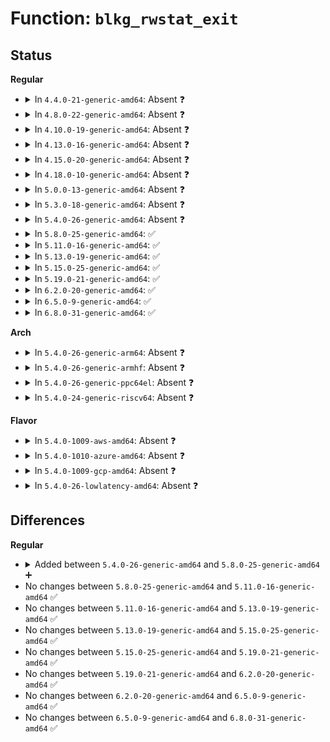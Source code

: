 # Function: <code>blkg_rwstat_exit</code>

## Status
<b>Regular</b>
<ul>
<li>
<details>
<summary>In <code>4.4.0-21-generic-amd64</code>: Absent ❓</summary>

```json
{
  "name": "blkg_rwstat_exit",
  "collision_type": "Static Duplication",
  "inline_type": "Full",
  "funcs": [
    {
      "addr": 18446744071582871509,
      "name": "blkg_rwstat_exit",
      "external": false,
      "loc": "include/linux/blk-cgroup.h:582",
      "file": "block/blk-cgroup.c",
      "inline": "declared, inlined",
      "caller_inline": [
        "block/blk-cgroup.c:blkg_free",
        "block/blk-cgroup.c:blkg_free"
      ],
      "caller_func": []
    },
    {
      "addr": 18446744071582900205,
      "name": "blkg_rwstat_exit",
      "external": false,
      "loc": "include/linux/blk-cgroup.h:582",
      "file": "block/cfq-iosched.c",
      "inline": "declared, inlined",
      "caller_inline": [
        "block/cfq-iosched.c:cfqg_stats_exit",
        "block/cfq-iosched.c:cfqg_stats_exit",
        "block/cfq-iosched.c:cfqg_stats_exit",
        "block/cfq-iosched.c:cfqg_stats_exit"
      ],
      "caller_func": []
    }
  ],
  "symbols": []
}
```
</details>
</li>
<li>
<details>
<summary>In <code>4.8.0-22-generic-amd64</code>: Absent ❓</summary>

```json
{
  "name": "blkg_rwstat_exit",
  "collision_type": "Static Duplication",
  "inline_type": "Full",
  "funcs": [
    {
      "addr": 18446744071583157516,
      "name": "blkg_rwstat_exit",
      "external": false,
      "loc": "include/linux/blk-cgroup.h:582",
      "file": "block/blk-cgroup.c",
      "inline": "declared, inlined",
      "caller_inline": [
        "block/blk-cgroup.c:blkg_free",
        "block/blk-cgroup.c:blkg_free"
      ],
      "caller_func": []
    },
    {
      "addr": 18446744071583187259,
      "name": "blkg_rwstat_exit",
      "external": false,
      "loc": "include/linux/blk-cgroup.h:582",
      "file": "block/cfq-iosched.c",
      "inline": "declared, inlined",
      "caller_inline": [
        "block/cfq-iosched.c:cfqg_stats_exit",
        "block/cfq-iosched.c:cfqg_stats_exit",
        "block/cfq-iosched.c:cfqg_stats_exit",
        "block/cfq-iosched.c:cfqg_stats_exit"
      ],
      "caller_func": []
    }
  ],
  "symbols": []
}
```
</details>
</li>
<li>
<details>
<summary>In <code>4.10.0-19-generic-amd64</code>: Absent ❓</summary>

```json
{
  "name": "blkg_rwstat_exit",
  "collision_type": "Static Duplication",
  "inline_type": "Full",
  "funcs": [
    {
      "addr": 18446744071583269596,
      "name": "blkg_rwstat_exit",
      "external": false,
      "loc": "include/linux/blk-cgroup.h:573",
      "file": "block/blk-cgroup.c",
      "inline": "declared, inlined",
      "caller_inline": [
        "block/blk-cgroup.c:blkg_free",
        "block/blk-cgroup.c:blkg_free"
      ],
      "caller_func": []
    },
    {
      "addr": 18446744071583300427,
      "name": "blkg_rwstat_exit",
      "external": false,
      "loc": "include/linux/blk-cgroup.h:573",
      "file": "block/cfq-iosched.c",
      "inline": "declared, inlined",
      "caller_inline": [
        "block/cfq-iosched.c:cfqg_stats_exit",
        "block/cfq-iosched.c:cfqg_stats_exit",
        "block/cfq-iosched.c:cfqg_stats_exit",
        "block/cfq-iosched.c:cfqg_stats_exit"
      ],
      "caller_func": []
    }
  ],
  "symbols": []
}
```
</details>
</li>
<li>
<details>
<summary>In <code>4.13.0-16-generic-amd64</code>: Absent ❓</summary>

```json
{
  "name": "blkg_rwstat_exit",
  "collision_type": "Static Duplication",
  "inline_type": "Full",
  "funcs": [
    {
      "addr": 18446744071583326939,
      "name": "blkg_rwstat_exit",
      "external": false,
      "loc": "include/linux/blk-cgroup.h:573",
      "file": "block/blk-cgroup.c",
      "inline": "declared, inlined",
      "caller_inline": [],
      "caller_func": []
    },
    {
      "addr": 18446744071583362461,
      "name": "blkg_rwstat_exit",
      "external": false,
      "loc": "include/linux/blk-cgroup.h:573",
      "file": "block/cfq-iosched.c",
      "inline": "declared, inlined",
      "caller_inline": [
        "block/cfq-iosched.c:cfqg_stats_exit",
        "block/cfq-iosched.c:cfqg_stats_exit",
        "block/cfq-iosched.c:cfqg_stats_exit",
        "block/cfq-iosched.c:cfqg_stats_exit"
      ],
      "caller_func": []
    }
  ],
  "symbols": []
}
```
</details>
</li>
<li>
<details>
<summary>In <code>4.15.0-20-generic-amd64</code>: Absent ❓</summary>

```json
{
  "name": "blkg_rwstat_exit",
  "collision_type": "Static Duplication",
  "inline_type": "Full",
  "funcs": [
    {
      "addr": 18446744071583510161,
      "name": "blkg_rwstat_exit",
      "external": false,
      "loc": "include/linux/blk-cgroup.h:569",
      "file": "block/blk-cgroup.c",
      "inline": "declared, inlined",
      "caller_inline": [],
      "caller_func": []
    },
    {
      "addr": 18446744071583543005,
      "name": "blkg_rwstat_exit",
      "external": false,
      "loc": "include/linux/blk-cgroup.h:569",
      "file": "block/cfq-iosched.c",
      "inline": "declared, inlined",
      "caller_inline": [
        "block/cfq-iosched.c:cfqg_stats_exit",
        "block/cfq-iosched.c:cfqg_stats_exit",
        "block/cfq-iosched.c:cfqg_stats_exit",
        "block/cfq-iosched.c:cfqg_stats_exit"
      ],
      "caller_func": []
    }
  ],
  "symbols": []
}
```
</details>
</li>
<li>
<details>
<summary>In <code>4.18.0-10-generic-amd64</code>: Absent ❓</summary>

```json
{
  "name": "blkg_rwstat_exit",
  "collision_type": "Static Duplication",
  "inline_type": "Full",
  "funcs": [
    {
      "addr": 18446744071583724129,
      "name": "blkg_rwstat_exit",
      "external": false,
      "loc": "include/linux/blk-cgroup.h:587",
      "file": "block/blk-cgroup.c",
      "inline": "declared, inlined",
      "caller_inline": [],
      "caller_func": []
    },
    {
      "addr": 18446744071583761381,
      "name": "blkg_rwstat_exit",
      "external": false,
      "loc": "include/linux/blk-cgroup.h:587",
      "file": "block/cfq-iosched.c",
      "inline": "declared, inlined",
      "caller_inline": [],
      "caller_func": []
    }
  ],
  "symbols": []
}
```
</details>
</li>
<li>
<details>
<summary>In <code>5.0.0-13-generic-amd64</code>: Absent ❓</summary>

```json
{
  "name": "blkg_rwstat_exit",
  "collision_type": "Unique Static",
  "inline_type": "Full",
  "funcs": [
    {
      "addr": 18446744071583830899,
      "name": "blkg_rwstat_exit",
      "external": false,
      "loc": "include/linux/blk-cgroup.h:651",
      "file": "block/blk-cgroup.c",
      "inline": "declared, inlined",
      "caller_inline": [],
      "caller_func": []
    }
  ],
  "symbols": []
}
```
</details>
</li>
<li>
<details>
<summary>In <code>5.3.0-18-generic-amd64</code>: Absent ❓</summary>

```json
{
  "name": "blkg_rwstat_exit",
  "collision_type": "Unique Static",
  "inline_type": "Full",
  "funcs": [
    {
      "addr": 18446744071584021258,
      "name": "blkg_rwstat_exit",
      "external": false,
      "loc": "include/linux/blk-cgroup.h:595",
      "file": "block/blk-cgroup.c",
      "inline": "declared, inlined",
      "caller_inline": [],
      "caller_func": []
    }
  ],
  "symbols": []
}
```
</details>
</li>
<li>
<details>
<summary>In <code>5.4.0-26-generic-amd64</code>: Absent ❓</summary>

```json
{
  "name": "blkg_rwstat_exit",
  "collision_type": "Unique Static",
  "inline_type": "Full",
  "funcs": [
    {
      "addr": 18446744071584124858,
      "name": "blkg_rwstat_exit",
      "external": false,
      "loc": "include/linux/blk-cgroup.h:597",
      "file": "block/blk-cgroup.c",
      "inline": "declared, inlined",
      "caller_inline": [],
      "caller_func": []
    }
  ],
  "symbols": []
}
```
</details>
</li>
<li>
<details>
<summary>In <code>5.8.0-25-generic-amd64</code>: ✅</summary>

```c
void blkg_rwstat_exit(struct blkg_rwstat * rwstat)
```

```json
{
  "name": "blkg_rwstat_exit",
  "collision_type": "Unique Global",
  "inline_type": "No",
  "funcs": [
    {
      "addr": 18446744071584530880,
      "name": "blkg_rwstat_exit",
      "external": true,
      "loc": "block/blk-cgroup-rwstat.c:25",
      "file": "block/blk-cgroup-rwstat.c",
      "inline": "seen, unknown",
      "caller_inline": [],
      "caller_func": [
        "block/blk-throttle.c:throtl_pd_free",
        "block/blk-throttle.c:throtl_pd_free",
        "block/blk-throttle.c:throtl_pd_alloc"
      ]
    }
  ],
  "symbols": [
    {
      "addr": 18446744071584530880,
      "name": "blkg_rwstat_exit",
      "section": ".text",
      "bind": "STB_GLOBAL",
      "size": 44
    }
  ]
}
```
</details>
</li>
<li>
<details>
<summary>In <code>5.11.0-16-generic-amd64</code>: ✅</summary>

```c
void blkg_rwstat_exit(struct blkg_rwstat * rwstat)
```

```json
{
  "name": "blkg_rwstat_exit",
  "collision_type": "Unique Global",
  "inline_type": "No",
  "funcs": [
    {
      "addr": 18446744071584640864,
      "name": "blkg_rwstat_exit",
      "external": true,
      "loc": "block/blk-cgroup-rwstat.c:25",
      "file": "block/blk-cgroup-rwstat.c",
      "inline": "seen, unknown",
      "caller_inline": [],
      "caller_func": [
        "block/blk-throttle.c:throtl_pd_free",
        "block/blk-throttle.c:throtl_pd_free",
        "block/blk-throttle.c:throtl_pd_alloc"
      ]
    }
  ],
  "symbols": [
    {
      "addr": 18446744071584640864,
      "name": "blkg_rwstat_exit",
      "section": ".text",
      "bind": "STB_GLOBAL",
      "size": 44
    }
  ]
}
```
</details>
</li>
<li>
<details>
<summary>In <code>5.13.0-19-generic-amd64</code>: ✅</summary>

```c
void blkg_rwstat_exit(struct blkg_rwstat * rwstat)
```

```json
{
  "name": "blkg_rwstat_exit",
  "collision_type": "Unique Global",
  "inline_type": "No",
  "funcs": [
    {
      "addr": 18446744071584669104,
      "name": "blkg_rwstat_exit",
      "external": true,
      "loc": "block/blk-cgroup-rwstat.c:25",
      "file": "block/blk-cgroup-rwstat.c",
      "inline": "seen, unknown",
      "caller_inline": [],
      "caller_func": [
        "block/blk-throttle.c:throtl_pd_free",
        "block/blk-throttle.c:throtl_pd_free",
        "block/blk-throttle.c:throtl_pd_alloc"
      ]
    }
  ],
  "symbols": [
    {
      "addr": 18446744071584669104,
      "name": "blkg_rwstat_exit",
      "section": ".text",
      "bind": "STB_GLOBAL",
      "size": 44
    }
  ]
}
```
</details>
</li>
<li>
<details>
<summary>In <code>5.15.0-25-generic-amd64</code>: ✅</summary>

```c
void blkg_rwstat_exit(struct blkg_rwstat * rwstat)
```

```json
{
  "name": "blkg_rwstat_exit",
  "collision_type": "Unique Global",
  "inline_type": "No",
  "funcs": [
    {
      "addr": 18446744071585085648,
      "name": "blkg_rwstat_exit",
      "external": true,
      "loc": "block/blk-cgroup-rwstat.c:25",
      "file": "block/blk-cgroup-rwstat.c",
      "inline": "seen, unknown",
      "caller_inline": [],
      "caller_func": [
        "block/blk-throttle.c:throtl_pd_free",
        "block/blk-throttle.c:throtl_pd_free",
        "block/blk-throttle.c:throtl_pd_alloc"
      ]
    }
  ],
  "symbols": [
    {
      "addr": 18446744071585085648,
      "name": "blkg_rwstat_exit",
      "section": ".text",
      "bind": "STB_GLOBAL",
      "size": 65
    }
  ]
}
```
</details>
</li>
<li>
<details>
<summary>In <code>5.19.0-21-generic-amd64</code>: ✅</summary>

```c
void blkg_rwstat_exit(struct blkg_rwstat * rwstat)
```

```json
{
  "name": "blkg_rwstat_exit",
  "collision_type": "Unique Global",
  "inline_type": "No",
  "funcs": [
    {
      "addr": 18446744071585812432,
      "name": "blkg_rwstat_exit",
      "external": true,
      "loc": "block/blk-cgroup-rwstat.c:25",
      "file": "block/blk-cgroup-rwstat.c",
      "inline": "seen, unknown",
      "caller_inline": [],
      "caller_func": [
        "block/blk-throttle.c:throtl_pd_free",
        "block/blk-throttle.c:throtl_pd_free",
        "block/blk-throttle.c:throtl_pd_alloc"
      ]
    }
  ],
  "symbols": [
    {
      "addr": 18446744071585812432,
      "name": "blkg_rwstat_exit",
      "section": ".text",
      "bind": "STB_GLOBAL",
      "size": 73
    }
  ]
}
```
</details>
</li>
<li>
<details>
<summary>In <code>6.2.0-20-generic-amd64</code>: ✅</summary>

```c
void blkg_rwstat_exit(struct blkg_rwstat * rwstat)
```

```json
{
  "name": "blkg_rwstat_exit",
  "collision_type": "Unique Global",
  "inline_type": "No",
  "funcs": [
    {
      "addr": 18446744071586594336,
      "name": "blkg_rwstat_exit",
      "external": true,
      "loc": "block/blk-cgroup-rwstat.c:25",
      "file": "block/blk-cgroup-rwstat.c",
      "inline": "seen, unknown",
      "caller_inline": [],
      "caller_func": [
        "block/blk-throttle.c:throtl_pd_free",
        "block/blk-throttle.c:throtl_pd_free",
        "block/blk-throttle.c:throtl_pd_alloc"
      ]
    }
  ],
  "symbols": [
    {
      "addr": 18446744071586594336,
      "name": "blkg_rwstat_exit",
      "section": ".text",
      "bind": "STB_GLOBAL",
      "size": 73
    }
  ]
}
```
</details>
</li>
<li>
<details>
<summary>In <code>6.5.0-9-generic-amd64</code>: ✅</summary>

```c
void blkg_rwstat_exit(struct blkg_rwstat * rwstat)
```

```json
{
  "name": "blkg_rwstat_exit",
  "collision_type": "Unique Global",
  "inline_type": "No",
  "funcs": [
    {
      "addr": 18446744071586852528,
      "name": "blkg_rwstat_exit",
      "external": true,
      "loc": "block/blk-cgroup-rwstat.c:25",
      "file": "block/blk-cgroup-rwstat.c",
      "inline": "seen, unknown",
      "caller_inline": [],
      "caller_func": [
        "block/blk-throttle.c:throtl_pd_free",
        "block/blk-throttle.c:throtl_pd_free",
        "block/blk-throttle.c:throtl_pd_alloc"
      ]
    }
  ],
  "symbols": [
    {
      "addr": 18446744071586852528,
      "name": "blkg_rwstat_exit",
      "section": ".text",
      "bind": "STB_GLOBAL",
      "size": 73
    }
  ]
}
```
</details>
</li>
<li>
<details>
<summary>In <code>6.8.0-31-generic-amd64</code>: ✅</summary>

```c
void blkg_rwstat_exit(struct blkg_rwstat * rwstat)
```

```json
{
  "name": "blkg_rwstat_exit",
  "collision_type": "Unique Global",
  "inline_type": "No",
  "funcs": [
    {
      "addr": 18446744071587129856,
      "name": "blkg_rwstat_exit",
      "external": true,
      "loc": "block/blk-cgroup-rwstat.c:25",
      "file": "block/blk-cgroup-rwstat.c",
      "inline": "seen, unknown",
      "caller_inline": [],
      "caller_func": [
        "block/blk-throttle.c:throtl_pd_free",
        "block/blk-throttle.c:throtl_pd_free",
        "block/blk-throttle.c:throtl_pd_alloc"
      ]
    }
  ],
  "symbols": [
    {
      "addr": 18446744071587129856,
      "name": "blkg_rwstat_exit",
      "section": ".text",
      "bind": "STB_GLOBAL",
      "size": 78
    }
  ]
}
```
</details>
</li>
</ul>
<b>Arch</b>
<ul>
<li>
<details>
<summary>In <code>5.4.0-26-generic-arm64</code>: Absent ❓</summary>

```json
{
  "name": "blkg_rwstat_exit",
  "collision_type": "Unique Static",
  "inline_type": "Full",
  "funcs": [
    {
      "addr": 18446603336495971948,
      "name": "blkg_rwstat_exit",
      "external": false,
      "loc": "include/linux/blk-cgroup.h:597",
      "file": "block/blk-cgroup.c",
      "inline": "declared, inlined",
      "caller_inline": [],
      "caller_func": []
    }
  ],
  "symbols": []
}
```
</details>
</li>
<li>
<details>
<summary>In <code>5.4.0-26-generic-armhf</code>: Absent ❓</summary>

```json
{
  "name": "blkg_rwstat_exit",
  "collision_type": "Unique Static",
  "inline_type": "Full",
  "funcs": [
    {
      "addr": 3229315084,
      "name": "blkg_rwstat_exit",
      "external": false,
      "loc": "include/linux/blk-cgroup.h:597",
      "file": "block/blk-cgroup.c",
      "inline": "declared, inlined",
      "caller_inline": [],
      "caller_func": []
    }
  ],
  "symbols": []
}
```
</details>
</li>
<li>
<details>
<summary>In <code>5.4.0-26-generic-ppc64el</code>: Absent ❓</summary>

```json
{
  "name": "blkg_rwstat_exit",
  "collision_type": "Unique Static",
  "inline_type": "Full",
  "funcs": [
    {
      "addr": 13835058055290194340,
      "name": "blkg_rwstat_exit",
      "external": false,
      "loc": "include/linux/blk-cgroup.h:597",
      "file": "block/blk-cgroup.c",
      "inline": "declared, inlined",
      "caller_inline": [],
      "caller_func": []
    }
  ],
  "symbols": []
}
```
</details>
</li>
<li>
<details>
<summary>In <code>5.4.0-24-generic-riscv64</code>: Absent ❓</summary>

```json
{
  "name": "blkg_rwstat_exit",
  "collision_type": "Unique Static",
  "inline_type": "Full",
  "funcs": [
    {
      "addr": 18446743936275073988,
      "name": "blkg_rwstat_exit",
      "external": false,
      "loc": "include/linux/blk-cgroup.h:597",
      "file": "block/blk-cgroup.c",
      "inline": "declared, inlined",
      "caller_inline": [],
      "caller_func": []
    }
  ],
  "symbols": []
}
```
</details>
</li>
</ul>
<b>Flavor</b>
<ul>
<li>
<details>
<summary>In <code>5.4.0-1009-aws-amd64</code>: Absent ❓</summary>

```json
{
  "name": "blkg_rwstat_exit",
  "collision_type": "Unique Static",
  "inline_type": "Full",
  "funcs": [
    {
      "addr": 18446744071584093594,
      "name": "blkg_rwstat_exit",
      "external": false,
      "loc": "include/linux/blk-cgroup.h:597",
      "file": "block/blk-cgroup.c",
      "inline": "declared, inlined",
      "caller_inline": [],
      "caller_func": []
    }
  ],
  "symbols": []
}
```
</details>
</li>
<li>
<details>
<summary>In <code>5.4.0-1010-azure-amd64</code>: Absent ❓</summary>

```json
{
  "name": "blkg_rwstat_exit",
  "collision_type": "Unique Static",
  "inline_type": "Full",
  "funcs": [
    {
      "addr": 18446744071584029354,
      "name": "blkg_rwstat_exit",
      "external": false,
      "loc": "include/linux/blk-cgroup.h:597",
      "file": "block/blk-cgroup.c",
      "inline": "declared, inlined",
      "caller_inline": [],
      "caller_func": []
    }
  ],
  "symbols": []
}
```
</details>
</li>
<li>
<details>
<summary>In <code>5.4.0-1009-gcp-amd64</code>: Absent ❓</summary>

```json
{
  "name": "blkg_rwstat_exit",
  "collision_type": "Unique Static",
  "inline_type": "Full",
  "funcs": [
    {
      "addr": 18446744071584077354,
      "name": "blkg_rwstat_exit",
      "external": false,
      "loc": "include/linux/blk-cgroup.h:597",
      "file": "block/blk-cgroup.c",
      "inline": "declared, inlined",
      "caller_inline": [],
      "caller_func": []
    }
  ],
  "symbols": []
}
```
</details>
</li>
<li>
<details>
<summary>In <code>5.4.0-26-lowlatency-amd64</code>: Absent ❓</summary>

```json
{
  "name": "blkg_rwstat_exit",
  "collision_type": "Unique Static",
  "inline_type": "Full",
  "funcs": [
    {
      "addr": 18446744071584180986,
      "name": "blkg_rwstat_exit",
      "external": false,
      "loc": "include/linux/blk-cgroup.h:597",
      "file": "block/blk-cgroup.c",
      "inline": "declared, inlined",
      "caller_inline": [],
      "caller_func": []
    }
  ],
  "symbols": []
}
```
</details>
</li>
</ul>

## Differences
<b>Regular</b>
<ul>
<li>
<details>
<summary>Added between <code>5.4.0-26-generic-amd64</code> and <code>5.8.0-25-generic-amd64</code> ➕</summary>

```c
void blkg_rwstat_exit(struct blkg_rwstat * rwstat)
```
</details>
</li>
<li>
No changes between <code>5.8.0-25-generic-amd64</code> and <code>5.11.0-16-generic-amd64</code> ✅
</li>
<li>
No changes between <code>5.11.0-16-generic-amd64</code> and <code>5.13.0-19-generic-amd64</code> ✅
</li>
<li>
No changes between <code>5.13.0-19-generic-amd64</code> and <code>5.15.0-25-generic-amd64</code> ✅
</li>
<li>
No changes between <code>5.15.0-25-generic-amd64</code> and <code>5.19.0-21-generic-amd64</code> ✅
</li>
<li>
No changes between <code>5.19.0-21-generic-amd64</code> and <code>6.2.0-20-generic-amd64</code> ✅
</li>
<li>
No changes between <code>6.2.0-20-generic-amd64</code> and <code>6.5.0-9-generic-amd64</code> ✅
</li>
<li>
No changes between <code>6.5.0-9-generic-amd64</code> and <code>6.8.0-31-generic-amd64</code> ✅
</li>
</ul>
